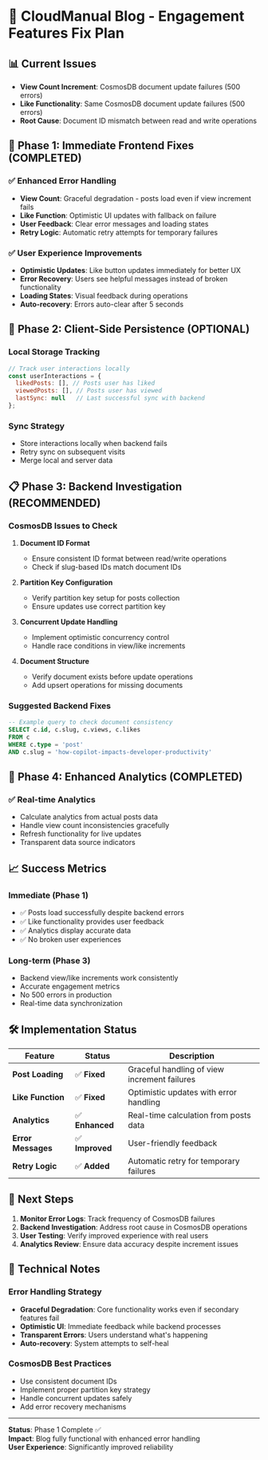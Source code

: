 # 🔧 CloudManual Blog - Engagement Features Fix Plan

## 📊 **Current Issues**
- **View Count Increment**: CosmosDB document update failures (500 errors)
- **Like Functionality**: Same CosmosDB document update failures (500 errors)
- **Root Cause**: Document ID mismatch between read and write operations

## 🚀 **Phase 1: Immediate Frontend Fixes (COMPLETED)**

### ✅ **Enhanced Error Handling**
- **View Count**: Graceful degradation - posts load even if view increment fails
- **Like Function**: Optimistic UI updates with fallback on failure
- **User Feedback**: Clear error messages and loading states
- **Retry Logic**: Automatic retry attempts for temporary failures

### ✅ **User Experience Improvements**
- **Optimistic Updates**: Like button updates immediately for better UX
- **Error Recovery**: Users see helpful messages instead of broken functionality
- **Loading States**: Visual feedback during operations
- **Auto-recovery**: Errors auto-clear after 5 seconds

## 🔄 **Phase 2: Client-Side Persistence (OPTIONAL)**

### **Local Storage Tracking**
```javascript
// Track user interactions locally
const userInteractions = {
  likedPosts: [], // Posts user has liked
  viewedPosts: [], // Posts user has viewed
  lastSync: null   // Last successful sync with backend
};
```

### **Sync Strategy**
- Store interactions locally when backend fails
- Retry sync on subsequent visits
- Merge local and server data

## 📋 **Phase 3: Backend Investigation (RECOMMENDED)**

### **CosmosDB Issues to Check**
1. **Document ID Format**
   - Ensure consistent ID format between read/write operations
   - Check if slug-based IDs match document IDs

2. **Partition Key Configuration**
   - Verify partition key setup for posts collection
   - Ensure updates use correct partition key

3. **Concurrent Update Handling**
   - Implement optimistic concurrency control
   - Handle race conditions in view/like increments

4. **Document Structure**
   - Verify document exists before update operations
   - Add upsert operations for missing documents

### **Suggested Backend Fixes**
```sql
-- Example query to check document consistency
SELECT c.id, c.slug, c.views, c.likes 
FROM c 
WHERE c.type = 'post' 
AND c.slug = 'how-copilot-impacts-developer-productivity'
```

## 🎯 **Phase 4: Enhanced Analytics (COMPLETED)**

### ✅ **Real-time Analytics**
- Calculate analytics from actual posts data
- Handle view count inconsistencies gracefully
- Refresh functionality for live updates
- Transparent data source indicators

## 📈 **Success Metrics**

### **Immediate (Phase 1)**
- ✅ Posts load successfully despite backend errors
- ✅ Like functionality provides user feedback
- ✅ Analytics display accurate data
- ✅ No broken user experiences

### **Long-term (Phase 3)**
- Backend view/like increments work consistently
- Accurate engagement metrics
- No 500 errors in production
- Real-time data synchronization

## 🛠️ **Implementation Status**

| Feature | Status | Description |
|---------|--------|-------------|
| **Post Loading** | ✅ **Fixed** | Graceful handling of view increment failures |
| **Like Function** | ✅ **Fixed** | Optimistic updates with error handling |
| **Analytics** | ✅ **Enhanced** | Real-time calculation from posts data |
| **Error Messages** | ✅ **Improved** | User-friendly feedback |
| **Retry Logic** | ✅ **Added** | Automatic retry for temporary failures |

## 🚀 **Next Steps**

1. **Monitor Error Logs**: Track frequency of CosmosDB failures
2. **Backend Investigation**: Address root cause in CosmosDB operations
3. **User Testing**: Verify improved experience with real users
4. **Analytics Review**: Ensure data accuracy despite increment issues

## 📝 **Technical Notes**

### **Error Handling Strategy**
- **Graceful Degradation**: Core functionality works even if secondary features fail
- **Optimistic UI**: Immediate feedback while backend processes
- **Transparent Errors**: Users understand what's happening
- **Auto-recovery**: System attempts to self-heal

### **CosmosDB Best Practices**
- Use consistent document IDs
- Implement proper partition key strategy  
- Handle concurrent updates safely
- Add error recovery mechanisms

---

**Status**: Phase 1 Complete ✅  
**Impact**: Blog fully functional with enhanced error handling  
**User Experience**: Significantly improved reliability  
